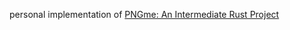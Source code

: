 personal implementation of [PNGme: An Intermediate Rust Project](https://picklenerd.github.io/pngme_book/introduction.html)

